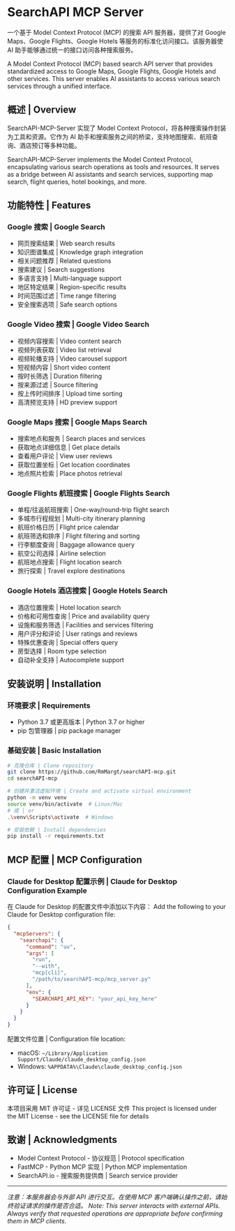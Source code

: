 # SearchAPI MCP Server

一个基于 Model Context Protocol (MCP) 的搜索 API 服务器，提供了对 Google Maps、Google Flights、Google Hotels 等服务的标准化访问接口。该服务器使 AI 助手能够通过统一的接口访问各种搜索服务。

A Model Context Protocol (MCP) based search API server that provides standardized access to Google Maps, Google Flights, Google Hotels and other services. This server enables AI assistants to access various search services through a unified interface.

## 概述 | Overview

SearchAPI-MCP-Server 实现了 Model Context Protocol，将各种搜索操作封装为工具和资源。它作为 AI 助手和搜索服务之间的桥梁，支持地图搜索、航班查询、酒店预订等多种功能。

SearchAPI-MCP-Server implements the Model Context Protocol, encapsulating various search operations as tools and resources. It serves as a bridge between AI assistants and search services, supporting map search, flight queries, hotel bookings, and more.

## 功能特性 | Features

### Google 搜索 | Google Search
* 网页搜索结果 | Web search results
* 知识图谱集成 | Knowledge graph integration
* 相关问题推荐 | Related questions
* 搜索建议 | Search suggestions
* 多语言支持 | Multi-language support
* 地区特定结果 | Region-specific results
* 时间范围过滤 | Time range filtering
* 安全搜索选项 | Safe search options

### Google Video 搜索 | Google Video Search
* 视频内容搜索 | Video content search
* 视频列表获取 | Video list retrieval
* 视频轮播支持 | Video carousel support
* 短视频内容 | Short video content
* 按时长筛选 | Duration filtering
* 按来源过滤 | Source filtering
* 按上传时间排序 | Upload time sorting
* 高清预览支持 | HD preview support

### Google Maps 搜索 | Google Maps Search
* 搜索地点和服务 | Search places and services
* 获取地点详细信息 | Get place details
* 查看用户评论 | View user reviews
* 获取位置坐标 | Get location coordinates
* 地点照片检索 | Place photos retrieval

### Google Flights 航班搜索 | Google Flights Search
* 单程/往返航班搜索 | One-way/round-trip flight search
* 多城市行程规划 | Multi-city itinerary planning
* 航班价格日历 | Flight price calendar
* 航班筛选和排序 | Flight filtering and sorting
* 行李额度查询 | Baggage allowance query
* 航空公司选择 | Airline selection
* 航班地点搜索 | Flight location search
* 旅行探索 | Travel explore destinations

### Google Hotels 酒店搜索 | Google Hotels Search
* 酒店位置搜索 | Hotel location search
* 价格和可用性查询 | Price and availability query
* 设施和服务筛选 | Facilities and services filtering
* 用户评分和评论 | User ratings and reviews
* 特殊优惠查询 | Special offers query
* 房型选择 | Room type selection
* 自动补全支持 | Autocomplete support

## 安装说明 | Installation

### 环境要求 | Requirements
* Python 3.7 或更高版本 | Python 3.7 or higher
* pip 包管理器 | pip package manager

### 基础安装 | Basic Installation

```bash
# 克隆仓库 | Clone repository
git clone https://github.com/RmMargt/searchAPI-mcp.git
cd searchAPI-mcp

# 创建并激活虚拟环境 | Create and activate virtual environment
python -m venv venv
source venv/bin/activate  # Linux/Mac
# 或 | or
.\venv\Scripts\activate  # Windows

# 安装依赖 | Install dependencies
pip install -r requirements.txt
```

## MCP 配置 | MCP Configuration

### Claude for Desktop 配置示例 | Claude for Desktop Configuration Example

在 Claude for Desktop 的配置文件中添加以下内容：
Add the following to your Claude for Desktop configuration file:

```json
{
  "mcpServers": {
    "searchapi": {
      "command": "uv",
      "args": [
        "run",
        "--with",
        "mcp[cli]",
        "/path/to/searchAPI-mcp/mcp_server.py"
      ],
      "env": {
        "SEARCHAPI_API_KEY": "your_api_key_here"
      }
    }
  }
}
```

配置文件位置 | Configuration file location:
* macOS: `~/Library/Application Support/Claude/claude_desktop_config.json`
* Windows: `%APPDATA%\Claude\claude_desktop_config.json`

## 许可证 | License

本项目采用 MIT 许可证 - 详见 LICENSE 文件
This project is licensed under the MIT License - see the LICENSE file for details

## 致谢 | Acknowledgments

* Model Context Protocol - 协议规范 | Protocol specification
* FastMCP - Python MCP 实现 | Python MCP implementation
* SearchAPI.io - 搜索服务提供商 | Search service provider

---

_注意：本服务器会与外部 API 进行交互。在使用 MCP 客户端确认操作之前，请始终验证请求的操作是否合适。_
_Note: This server interacts with external APIs. Always verify that requested operations are appropriate before confirming them in MCP clients._ 